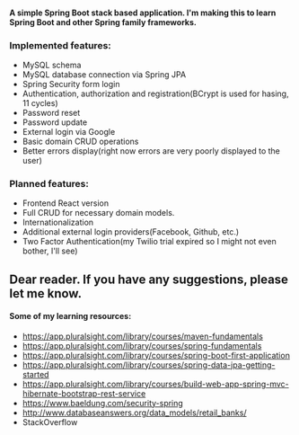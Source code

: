 #### A simple Spring Boot stack based application. I'm making this to learn Spring Boot and other Spring family frameworks.

### Implemented features:
* MySQL schema
* MySQL database connection via Spring JPA
* Spring Security form login
* Authentication, authorization and registration(BCrypt is used for hasing, 11 cycles)
* Password reset
* Password update
* External login via Google
* Basic domain CRUD operations
* Better errors display(right now errors are very poorly displayed to the user)

### Planned features:
* Frontend React version
* Full CRUD for necessary domain models.
* Internationalization
* Additional external login providers(Facebook, Github, etc.)
* Two Factor Authentication(my Twilio trial expired so I might not even bother, I'll see)

## Dear reader. If you have any suggestions, please let me know.

#### Some of my learning resources:
* https://app.pluralsight.com/library/courses/maven-fundamentals
* https://app.pluralsight.com/library/courses/spring-fundamentals
* https://app.pluralsight.com/library/courses/spring-boot-first-application
* https://app.pluralsight.com/library/courses/spring-data-jpa-getting-started
* https://app.pluralsight.com/library/courses/build-web-app-spring-mvc-hibernate-bootstrap-rest-service
* https://www.baeldung.com/security-spring
* http://www.databaseanswers.org/data_models/retail_banks/
* StackOverflow
